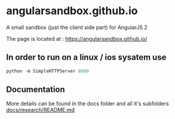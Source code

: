 # angularsandbox.github.io

A small sandbox (just the client side part) for AngularJS 2

The page is located at : https://angularsandbox.github.io/

## In order to run on a linux / ios sysatem use 

```python
python -m SimpleHTTPServer 8080
```

## Documentation

More details can be found in the docs folder and all it's subfolders [docs/research/README.md](docs/research/README.md)

